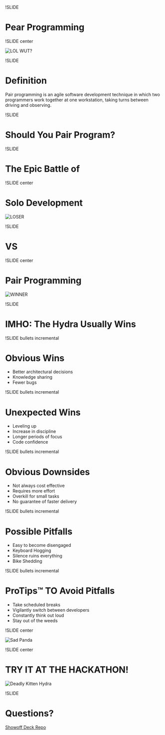 !SLIDE
# Pear Programming #

!SLIDE center

![LOL WUT?](pear_programming.jpg)

!SLIDE
# Definition #

Pair programming is an agile software development technique in which two programmers work together at one workstation, taking turns between driving and observing.

!SLIDE
# Should You Pair Program? #

!SLIDE
# The Epic Battle of #

!SLIDE center
# Solo Development #
![LOSER](angry-computer.jpg)

!SLIDE
# VS #

!SLIDE center
# Pair Programming #
![WINNER](scary_hydra.jpg)

!SLIDE
# IMHO: The Hydra Usually Wins #

!SLIDE bullets incremental
# Obvious Wins #

* Better architectural decisions
* Knowledge sharing
* Fewer bugs


!SLIDE bullets incremental
# Unexpected Wins #

* Leveling up
* Increase in discipline
* Longer periods of focus
* Code confidence

!SLIDE bullets incremental
# Obvious Downsides #

* Not always cost effective
* Requires more effort
* Overkill for small tasks
* No guarantee of faster delivery


!SLIDE bullets incremental
# Possible Pitfalls #

* Easy to become disengaged
* Keyboard Hogging
* Silence ruins everything
* Bike Shedding

!SLIDE bullets incremental
# ProTips™ TO Avoid Pitfalls #

* Take scheduled breaks
* Vigilantly switch between developers
* Constantly think out loud
* Stay out of the weeds

!SLIDE center

![Sad Panda](panda.jpg)

!SLIDE center
# TRY IT AT THE HACKATHON! #
![Deadly Kitten Hydra](deadly-kitten-hydra.jpg)

!SLIDE
# Questions? #

[Showoff Deck Repo](http://github.com/anfleene/Pear-Programing-Pres)



